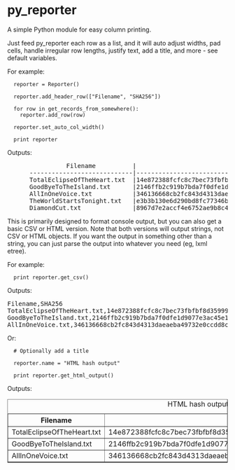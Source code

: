 py_reporter
===========

A simple Python module for easy column printing.

Just feed py_reporter each row as a list, and it will auto adjust widths, pad cells, handle irregular row lengths, justify text, add a title, and more - see default variables.

For example:

	  reporter = Reporter()
	  
	  reporter.add_header_row(["Filename", "SHA256"])
	  
	  for row in get_records_from_somewhere():
	    reporter.add_row(row)
	    
	  reporter.set_auto_col_width()
	  
	  print reporter
  
Outputs:
<pre>
	            Filename          |                              SHA256                              
	  ----------------------------|------------------------------------------------------------------
	  TotalEclipseOfTheHeart.txt  |14e872388fcfc8c7bec73fbfbf8d35999d09a925d02b3c51c78dae38e4e6781b  
	  GoodByeToTheIsland.txt      |2146ffb2c919b7bda7f0dfe1d9077e3ac45e1e238b215c201df59d79d78ee4a0  
	  AllInOneVoice.txt           |346136668cb2fc843d4313daeaeba49732e0ccdd8c3ee46694f7227c05ee9d0d  
	  TheWorldStartsTonight.txt   |e3b3b130e6d290bd8fc77346b310cb965c14b14a74e06bc5a94be63dc2652658  
	  DiamondCut.txt              |8967d7e2accf4e6752ae9b8c4ab58ce22aec26287f3225b91e63cba7bcf37d85
</pre>

This is primarily designed to format console output, but you can also get a basic CSV or HTML version. Note that both versions will output strings, not CSV or HTML objects. If you want the output in something other than a string, you can just parse the output into whatever you need (eg, lxml etree).

For example:

	  print reporter.get_csv()

Outputs:

<pre>
Filename,SHA256
TotalEclipseOfTheHeart.txt,14e872388fcfc8c7bec73fbfbf8d35999d09a925d02b3c51c78dae38e4e6781b
GoodByeToTheIsland.txt,2146ffb2c919b7bda7f0dfe1d9077e3ac45e1e238b215c201df59d79d78ee4a0
AllInOneVoice.txt,346136668cb2fc843d4313daeaeba49732e0ccdd8c3ee46694f7227c05ee9d0d
</pre>

Or:

	  # Optionally add a title
	  
	  reporter.name = "HTML hash output"
		
	  print reporter.get_html_output()

Outputs:

<table border="1"><caption>HTML hash output</caption><thead><tr><th>Filename</th><th>SHA256</th></tr></thead><tbody><tr><td>TotalEclipseOfTheHeart.txt</td><td>14e872388fcfc8c7bec73fbfbf8d35999d09a925d02b3c51c78dae38e4e6781b</td></tr><tr><td>GoodByeToTheIsland.txt</td><td>2146ffb2c919b7bda7f0dfe1d9077e3ac45e1e238b215c201df59d79d78ee4a0</td></tr><tr><td>AllInOneVoice.txt</td><td>346136668cb2fc843d4313daeaeba49732e0ccdd8c3ee46694f7227c05ee9d0d</td></tr></tbody></table>
